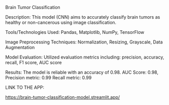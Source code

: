 Brain Tumor Classification

Description:
This model (CNN) aims to accurately classify brain tumors as healthy or non-cancerous using image classification.

Tools/Technologies Used:
Pandas, Matplotlib, NumPy, TensorFlow

Image Preprocessing Techniques:
Normalization, Resizing, Grayscale, Data Augmentation

Model Evaluation:
Utilized evaluation metrics including: precision, accuracy, recall, F1 score, AUC score

Results:
The model is reliable with an accuracy of 0.98. 
AUC Score: 0.98,
Precision metric: 0.99
Recall metric: 0.99


LINK TO THE APP:

https://brain-tumor-classification-model.streamlit.app/

